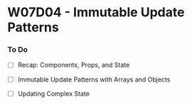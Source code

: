 # W07D04 - Immutable Update Patterns

### To Do
- [ ] Recap: Components, Props, and State
- [ ] Immutable Update Patterns with Arrays and Objects
- [ ] Updating Complex State























